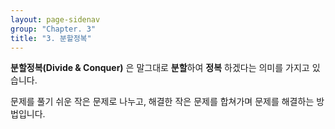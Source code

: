 ```yaml
---
layout: page-sidenav
group: "Chapter. 3"
title: "3. 분할정복"
---
```


**분할정복(Divide & Conquer)** 은 말그대로 **분할**하여 **정복** 하겠다는 의미를 가지고 있습니다.

문제를 풀기 쉬운 작은 문제로 나누고, 해결한 작은 문제를 합쳐가며 문제를 해결하는 방법입니다.
